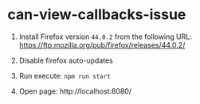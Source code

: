 # can-view-callbacks-issue

1. Install Firefox version `44.0.2` from the following URL:
https://ftp.mozilla.org/pub/firefox/releases/44.0.2/

2. Disable firefox auto-updates

3. Run execute:
```npm run start```

4. Open page:
http://localhost:8080/

